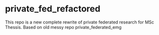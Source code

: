 # private_fed_refactored
This repo is a new complete rewrite of private federated research for MSc Thessis. Based on old messy repo private_federated_emg
